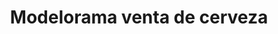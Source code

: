 ---
title: "Modelorama venta de cerveza"
url: /zitacuaro/modelorama-venta-de-cerveza/
shop: vino
---
